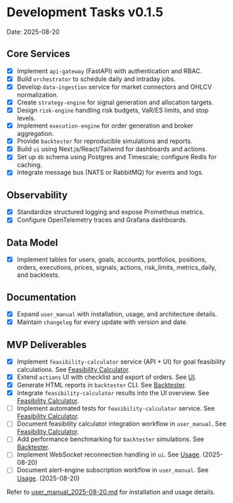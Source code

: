 # Development Tasks v0.1.5

Date: 2025-08-20

## Core Services
- [x] Implement `api-gateway` (FastAPI) with authentication and RBAC.
- [x] Build `orchestrator` to schedule daily and intraday jobs.
- [x] Develop `data-ingestion` service for market connectors and OHLCV normalization.
- [x] Create `strategy-engine` for signal generation and allocation targets.
- [x] Design `risk-engine` handling risk budgets, VaR/ES limits, and stop levels.
- [x] Implement `execution-engine` for order generation and broker aggregation.
- [x] Provide `backtester` for reproducible simulations and reports.
- [x] Build `ui` using Next.js/React/Tailwind for dashboards and actions.
- [x] Set up `db` schema using Postgres and Timescale; configure Redis for caching.
- [x] Integrate message bus (NATS or RabbitMQ) for events and logs.

## Observability
- [x] Standardize structured logging and expose Prometheus metrics.
- [x] Configure OpenTelemetry traces and Grafana dashboards.

## Data Model
- [x] Implement tables for users, goals, accounts, portfolios, positions, orders, executions, prices, signals, actions, risk_limits, metrics_daily, and backtests.

## Documentation
- [x] Expand `user_manual` with installation, usage, and architecture details.
- [x] Maintain `changelog` for every update with version and date.

## MVP Deliverables
- [x] Implement `feasibility-calculator` service (API + UI) for goal feasibility calculations. See [Feasibility Calculator](user_manual_2025-08-20.md#feasibility-calculator).
- [x] Extend `actions` UI with checklist and export of orders. See [UI](user_manual_2025-08-20.md#ui).
- [x] Generate HTML reports in `backtester` CLI. See [Backtester](user_manual_2025-08-20.md#backtester).
- [x] Integrate `feasibility-calculator` results into the UI overview. See [Feasibility Calculator](user_manual_2025-08-20.md#feasibility-calculator).
- [ ] Implement automated tests for `feasibility-calculator` service. See [Feasibility Calculator](user_manual_2025-08-20.md#feasibility-calculator).
- [ ] Document feasibility calculator integration workflow in `user_manual`. See [Feasibility Calculator](user_manual_2025-08-20.md#feasibility-calculator).
- [ ] Add performance benchmarking for `backtester` simulations. See [Backtester](user_manual_2025-08-20.md#backtester).
- [ ] Implement WebSocket reconnection handling in `ui`. See [Usage](user_manual_2025-08-20.md#usage). (2025-08-20)
- [ ] Document alert-engine subscription workflow in `user_manual`. See [Usage](user_manual_2025-08-20.md#usage). (2025-08-20)

Refer to [user_manual_2025-08-20.md](user_manual_2025-08-20.md) for installation and usage details.
